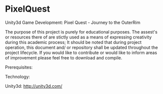 # PixelQuest
Unity3d Game Development: Pixel Quest - Journey to the OuterRim

The purpose of this project is purely for educational purposes. The assest's or resources there of are stictly used as a means of expressing creativity during this academic process; It should be noted that during project operation, this document and/ or repository shall be updated throughout the project lifecycle. If you would like to contribute or would like to inform areas of improvement please feel free to download and compile.

Prerequisites:

Technology:

Unity3d: http://unity3d.com/ 
 
